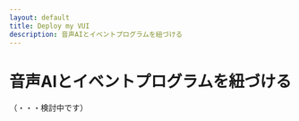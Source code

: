 ```yaml
---
layout: default
title: Deploy my VUI
description: 音声AIとイベントプログラムを紐づける
---
```



# **音声AIとイベントプログラムを紐づける**

（・・・検討中です）

